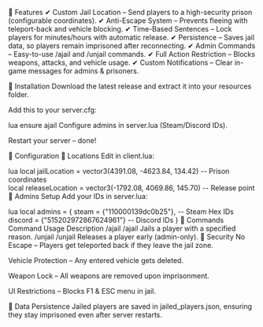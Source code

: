 📌 Features
✔ Custom Jail Location – Send players to a high-security prison (configurable coordinates).
✔ Anti-Escape System – Prevents fleeing with teleport-back and vehicle blocking.
✔ Time-Based Sentences – Lock players for minutes/hours with automatic release.
✔ Persistence – Saves jail data, so players remain imprisoned after reconnecting.
✔ Admin Commands – Easy-to-use /ajail and /unjail commands.
✔ Full Action Restriction – Blocks weapons, attacks, and vehicle usage.
✔ Custom Notifications – Clear in-game messages for admins & prisoners.

🚀 Installation
Download the latest release and extract it into your resources folder.

Add this to your server.cfg:

lua
ensure ajail
Configure admins in server.lua (Steam/Discord IDs).

Restart your server – done!

🔧 Configuration
📍 Locations
Edit in client.lua:

lua
local jailLocation = vector3(4391.08, -4623.84, 134.42)  -- Prison coordinates  
local releaseLocation = vector3(-1792.08, 4069.86, 145.70) -- Release point  
👑 Admins Setup
Add your IDs in server.lua:

lua
local admins = {
    steam = {"110000139dc0b25"},    -- Steam Hex IDs
    discord = {"515202972867624961"} -- Discord IDs
}
📜 Commands
Command	Usage	Description
/ajail	/ajail <ID> <Minutes> <Reason>	Jails a player with a specified reason.
/unjail	/unjail <ID>	Releases a player early (admin-only).
🔐 Security
No Escape – Players get teleported back if they leave the jail zone.

Vehicle Protection – Any entered vehicle gets deleted.

Weapon Lock – All weapons are removed upon imprisonment.

UI Restrictions – Blocks F1 & ESC menu in jail.

📂 Data Persistence
Jailed players are saved in jailed_players.json, ensuring they stay imprisoned even after server restarts.
